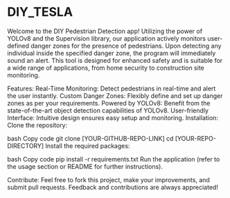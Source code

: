 # DIY_TESLA

Welcome to the DIY Pedestrian Detection app! Utilizing the power of YOLOv8 and the Supervision library, our application actively monitors user-defined danger zones for the presence of pedestrians. Upon detecting any individual inside the specified danger zone, the program will immediately sound an alert. This tool is designed for enhanced safety and is suitable for a wide range of applications, from home security to construction site monitoring.

Features:
Real-Time Monitoring: Detect pedestrians in real-time and alert the user instantly.
Custom Danger Zones: Flexibly define and set up danger zones as per your requirements.
Powered by YOLOv8: Benefit from the state-of-the-art object detection capabilities of YOLOv8.
User-friendly Interface: Intuitive design ensures easy setup and monitoring.
Installation:
Clone the repository:

bash
Copy code
git clone [YOUR-GITHUB-REPO-LINK]
cd [YOUR-REPO-DIRECTORY]
Install the required packages:

bash
Copy code
pip install -r requirements.txt
Run the application (refer to the usage section or README for further instructions).

Contribute:
Feel free to fork this project, make your improvements, and submit pull requests. Feedback and contributions are always appreciated!
